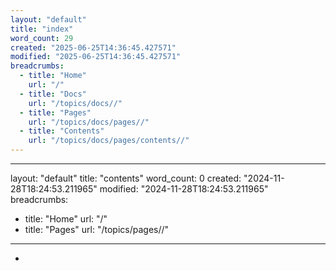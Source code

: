```yaml
---
layout: "default"
title: "index"
word_count: 29
created: "2025-06-25T14:36:45.427571"
modified: "2025-06-25T14:36:45.427571"
breadcrumbs:
  - title: "Home"
    url: "/"
  - title: "Docs"
    url: "/topics/docs//"
  - title: "Pages"
    url: "/topics/docs/pages//"
  - title: "Contents"
    url: "/topics/docs/pages/contents//"
---
```

---
layout: "default"
title: "contents"
word_count: 0
created: "2024-11-28T18:24:53.211965"
modified: "2024-11-28T18:24:53.211965"
breadcrumbs:
  - title: "Home"
    url: "/"
  - title: "Pages"
    url: "/topics/pages//"
---
-